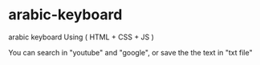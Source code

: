 # arabic-keyboard
arabic keyboard Using ( HTML + CSS + JS )

You can search in "youtube" and "google", or save the the text in "txt file" 
